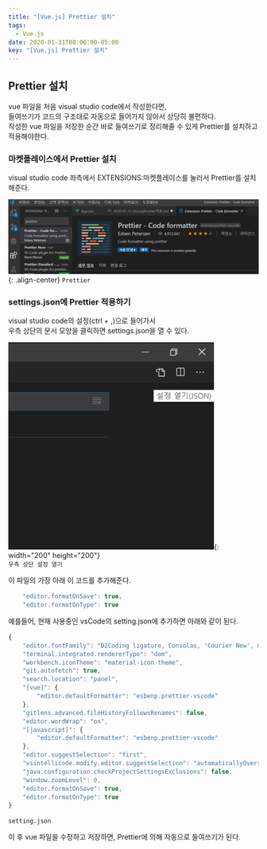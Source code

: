 ```yaml
---
title: "[Vue.js] Prettier 설치"
tags:
  - Vue.js
date: 2020-01-31T08:06:00-05:00
key: "[Vue.js] Prettier 설치"
---
```


## Prettier 설치

vue 파일을 처음 visual studio code에서 작성한다면,<br>
들여쓰기가 코드의 구조대로 자동으로 들어가지 않아서 상당히 불편하다.<br>
작성한 vue 파일을 저장한 순간 바로 들여쓰기로 정리해줄 수 있게 Prettier를 설치하고 적용해야한다.<br>

### 마켓플레이스에서 Prettier 설치

visual studio code 좌측에서 EXTENSIONS:마켓플레이스를 눌러서 Prettier를 설치해준다.<br>

![](/assets/images/200131-1.jpg){: .align-center}
`Prettier`<br>

### settings.json에 Prettier 적용하기

visual studio code의 설정(ctrl + ,)으로 들어가서<br>
우측 상단의 문서 모양을 클릭하면 settings.json을 열 수 있다.<br>

![](/assets/images/200131-2.jpg){: width="200" height="200"}<br>
`우측 상단 설정 열기`<br>

이 파일의 가장 아래 이 코드를 추가해준다.<br>

```javascript
    "editor.formatOnSave": true,
    "editor.formatOnType": true
```

예를들어, 현재 사용중인 vsCode의 setting.json에 추가하면 아래와 같이 된다.<br>

```javascript
{
    "editor.fontFamily": "D2Coding ligature, Consolas, 'Courier New', monospace",
    "terminal.integrated.rendererType": "dom",
    "workbench.iconTheme": "material-icon-theme",
    "git.autofetch": true,
    "search.location": "panel",
    "[vue]": {
        "editor.defaultFormatter": "esbenp.prettier-vscode"
    },
    "gitlens.advanced.fileHistoryFollowsRenames": false,
    "editor.wordWrap": "on",
    "[javascript]": {
        "editor.defaultFormatter": "esbenp.prettier-vscode"
    },
    "editor.suggestSelection": "first",
    "vsintellicode.modify.editor.suggestSelection": "automaticallyOverrodeDefaultValue",
    "java.configuration.checkProjectSettingsExclusions": false,
    "window.zoomLevel": 0,
    "editor.formatOnSave": true,
    "editor.formatOnType": true
}
```

`setting.json`<br>

이 후 vue 파일을 수정하고 저장하면, Prettier에 의해 자동으로 들여쓰기가 된다.
